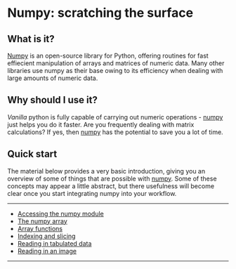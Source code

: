 ---
---

# Numpy: scratching the surface

## What is it?

[Numpy](http://www.numpy.org/) is an open-source library for Python, offering routines for fast effiecient manipulation of arrays and matrices of numeric data. Many other libraries use numpy as their base owing to its efficiency when dealing with large amounts of numeric data.

## Why should I use it?

*Vanilla* python is fully capable of carrying out numeric operations - [numpy](http://www.numpy.org/) just helps you do it faster. Are you frequently dealing with matrix calculations? If yes, then [numpy](http://www.numpy.org/) has the potential to save you a lot of time.

## Quick start

The material below provides a very basic introduction, giving you an overview of some of things that are possible with [numpy](http://www.numpy.org/). Some of these concepts may appear a little abstract, but there usefulness will become clear once you start integrating numpy into your workflow.

***

* [Accessing the numpy module](../numpy_import)
* [The numpy array](../numpy_array)
* [Array functions](../numpy_array_funcs)
* [Indexing and slicing](../numpy_indexing)
* [Reading in tabulated data](../numpy_io_text)
* [Reading in an image](../numpy_io_scipy_image)

***


